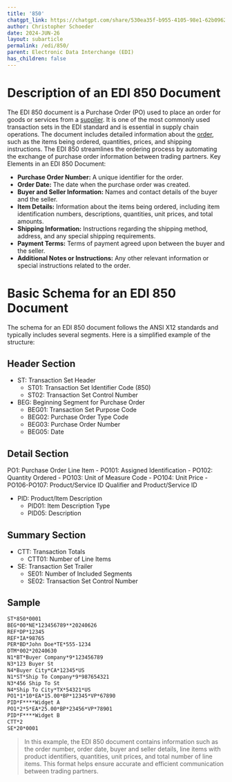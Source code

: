 ```yaml
---
title: '850'
chatgpt_link: https://chatgpt.com/share/530ea35f-b955-4105-98e1-62b0962e4d17
author: Christopher Schoeder
date: 2024-JUN-26
layout: subarticle
permalink: /edi/850/
parent: Electronic Data Interchange (EDI)
has_children: false
---
```



# Description of an EDI 850 Document

The EDI 850 document is a Purchase Order (PO) used to place an order for goods or services from a [supplier](https://kb.freightcms.com/parties/suppliers/). It is one of the most commonly used transaction sets in the EDI standard and is essential in supply chain operations. The document includes detailed information about the [order](https://kb.freightcms.com/glossery/purchase-orders/), such as the items being ordered, quantities, prices, and shipping instructions. The EDI 850 streamlines the ordering process by automating the exchange of purchase order information between trading partners.
Key Elements in an EDI 850 Document:

- **Purchase Order Number:** A unique identifier for the order.
- **Order Date:** The date when the purchase order was created.
- **Buyer and Seller Information:** Names and contact details of the buyer and the seller.
- **Item Details:** Information about the items being ordered, including item identification numbers, descriptions, quantities, unit prices, and total amounts.
- **Shipping Information:** Instructions regarding the shipping method, address, and any special shipping requirements.
- **Payment Terms:** Terms of payment agreed upon between the buyer and the seller.
- **Additional Notes or Instructions:** Any other relevant information or special instructions related to the order.

# Basic Schema for an EDI 850 Document

The schema for an EDI 850 document follows the ANSI X12 standards and typically includes several segments. Here is a simplified example of the structure:

## Header Section

- ST: Transaction Set Header
    - ST01: Transaction Set Identifier Code (850)
    - ST02: Transaction Set Control Number
- BEG: Beginning Segment for Purchase Order
    - BEG01: Transaction Set Purpose Code
    - BEG02: Purchase Order Type Code
    - BEG03: Purchase Order Number
    - BEG05: Date

## Detail Section

PO1: Purchase Order Line Item
    - PO101: Assigned Identification
    - PO102: Quantity Ordered
    - PO103: Unit of Measure Code
    - PO104: Unit Price
    - PO106-PO107: Product/Service ID Qualifier and Product/Service ID
- PID: Product/Item Description
    - PID01: Item Description Type
    - PID05: Description

## Summary Section

- CTT: Transaction Totals
    - CTT01: Number of Line Items
- SE: Transaction Set Trailer
    - SE01: Number of Included Segments
    - SE02: Transaction Set Control Number

## Sample

```txt
ST*850*0001
BEG*00*NE*123456789**20240626
REF*DP*12345
REF*IA*98765
PER*BD*John Doe*TE*555-1234
DTM*002*20240630
N1*BT*Buyer Company*9*123456789
N3*123 Buyer St
N4*Buyer City*CA*12345*US
N1*ST*Ship To Company*9*987654321
N3*456 Ship To St
N4*Ship To City*TX*54321*US
PO1*1*10*EA*15.00*BP*12345*VP*67890
PID*F****Widget A
PO1*2*5*EA*25.00*BP*23456*VP*78901
PID*F****Widget B
CTT*2
SE*20*0001
```

> In this example, the EDI 850 document contains information such as the order number, order date, buyer and seller details, line items with product identifiers, quantities, unit prices, and total number of line items. This format helps ensure accurate and efficient communication between trading partners.